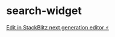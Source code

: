 # search-widget

[Edit in StackBlitz next generation editor ⚡️](https://stackblitz.com/~/github.com/Larsgerome/search-widget)